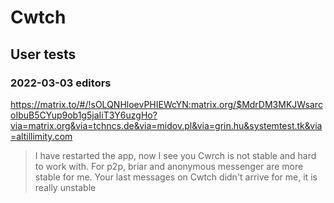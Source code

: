 # Cwtch

## User tests

### 2022-03-03 editors

https://matrix.to/#/!sOLQNHloevPHIEWcYN:matrix.org/$MdrDM3MKJWsarcoIbuB5CYup9ob1g5jaIiT3Y6uzgHo?via=matrix.org&via=tchncs.de&via=midov.pl&via=grin.hu&systemtest.tk&via=altillimity.com

> I have restarted the app, now I see you
> Cwrch is not stable and hard to work with. For p2p, briar and anonymous messenger are more stable for me.
> Your last messages on Cwtch didn't arrive for me, it is really unstable
